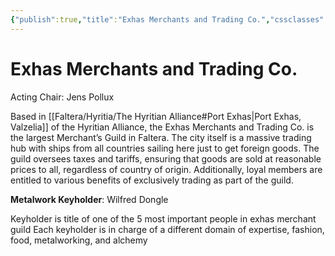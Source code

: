 ```yaml
---
{"publish":true,"title":"Exhas Merchants and Trading Co.","cssclasses":""}
---
```




# Exhas Merchants and Trading Co.

Acting Chair: Jens Pollux

Based in [[Faltera/Hyritia/The Hyritian Alliance#Port Exhas\|Port Exhas, Valzelia]] of the Hyritian Alliance, the Exhas Merchants and Trading Co. is the largest Merchant’s Guild in Faltera. The city itself is a massive trading hub with ships from all countries sailing here just to get foreign goods. The guild oversees taxes and tariffs, ensuring that goods are sold at reasonable prices to all, regardless of country of origin. Additionally, loyal members are entitled to various benefits of exclusively trading as part of the guild.

**Metalwork Keyholder**: Wilfred Dongle

Keyholder is title of one of the 5 most important people in exhas merchant guild
Each keyholder is in charge of a different domain of expertise, fashion, food, metalworking, and alchemy
